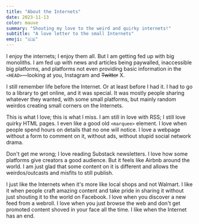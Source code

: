 ```yaml
---
title: "About the Internets"
date: 2023-11-13
color: mauve
summary: "Shouting my love to the weird and quirky internets!"
subtitle: "A love letter to the small Internets"
emoji: "🇬🇧"
---
```


I enjoy the internets; I enjoy them all. But I am getting fed up with big monoliths. I am fed up with news and articles being paywalled, inaccessible big platforms, and platforms not even providing basic information in the `<HEAD>`—looking at you, Instagram and ~~Twitter~~ X.

I still remember life before the Internet. Or at least before I had it. I had to go to a library to get online, and it was special. It was mostly people sharing whatever they wanted, with some small platforms, but mainly random weirdos creating small corners on the Internets.

This is what I love; this is what I miss. I am still in love with RSS; I still love quirky HTML pages. I even like a good old `<marquee>` element. I love when people spend hours on details that no one will notice. I love a webpage without a form to comment on it, without ads, without stupid social network drama.

Don't get me wrong; I love reading Substack newsletters. I love how some platforms give creators a good audience. But it feels like Airbnb around the world. I am just glad that some content on it is different and allows the weirdos/outcasts and misfits to still publish.

I just like the Internets when it's more like local shops and not Walmart. I like it when people craft amazing content and take pride in sharing it without just shouting it to the world on Facebook. I love when you discover a new feed from a webroll. I love when you just browse the web and don't get promoted content shoved in your face all the time. I like when the Internet has an end.
